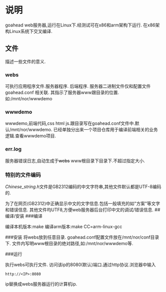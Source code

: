 # 说明 

goahead web服务器,运行在Linux下.经测试可在x86和arm架构下运行.
在x86架构Linux系统下交叉编译.
## 文件
描述一些文件的意义.
### webs
可执行应用程序文件.服务器程序. 后端程序.
服务器二进制文件仅和配置文件 goahead.conf 相关联. 其指示了服务器www跟目录的位置.如:/mnt/nor/wwwdemo

### wwwdemo
wwwdemo,前端代码,css html js.跟目录写在goahead.conf文件中.默认/mnt/nor/wwwdemo.
已经单独分出来一个项目仓库用于编译前端相关的业务逻辑.查看wwwdemo项目.

### err.log
服务器错误日志,自动生成于<del>webs</del> www根目录下目录下.不超过指定大小.

### 特别的文件编码
*Chinese_string.h*文件是GB2312编码的中文字符串,其他文件默认都是UTF-8编码的.

为了在网页(GB2312)中正确显示中文的文字信息.包括一般填充的如"方案"等文字和错误信息.
其他文件均UTF8,方便web服务器后台打印中文的调试/错误信息.
##编译/安装
###编译

编译本机版本:make
编译arm版本:make CC=arm-linux-gcc

###安装
将webs放到任意目录.
goahead.conf配置文件放在/mnt/nor/conf目录下.
文件内写明www根目录的绝对路径,如:/mnt/nor/wwwdemo等.

###运行

执行webs可执行文件.
访问该ip的8080(默认)端口.通过http协议.浏览器中输入

	http://<IP>:8080

ip替换成webs服务器运行的计算机ip.

